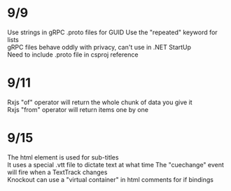 # 9/9

Use strings in gRPC .proto files for GUID
Use the "repeated" keyword for lists  
gRPC files behave oddly with privacy, can't use in .NET StartUp  
Need to include .proto file in csproj reference

# 9/11

Rxjs "of" operator will return the whole chunk of data you give it  
Rxjs "from" operator will return items one by one

# 9/15

The <track> html element is used for sub-titles  
It uses a special .vtt file to dictate text at what time
The "cuechange" event will fire when a TextTrack changes  
Knockout can use a "virtual container" in html comments for if bindings  

